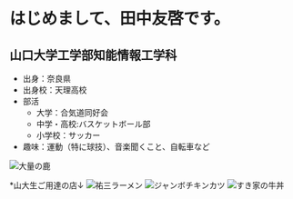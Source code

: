 # **はじめまして、田中友啓です。**
## 山口大学工学部知能情報工学科

* 出身：奈良県
* 出身校：天理高校
* 部活
  * 大学：合気道同好会
  * 中学・高校:バスケットボール部
  * 小学校：サッカー
* 趣味：運動（特に球技）、音楽聞くこと、自転車など

![大量の鹿](https://blog-001.west.edge.storage-yahoo.jp/res/blog-93-df/blue_bells_garden/folder/626231/97/25939197/img_5?1405697855)

*山大生ご用達の店↓
![祐三ラーメン](https://www.facebook.com/noodles.yuzo/photos/a.2262364153786344/2449787811710643/?type=3&is_lookaside=1)
![ジャンボチキンカツ](https://tblg.k-img.com/restaurant/images/Rvw/61003/640x640_rect_61003451.jpg)
![すき家の牛丼](http://i.gzn.jp/img/2009/08/12/gyudon_king_review/P1170286.JPG)
